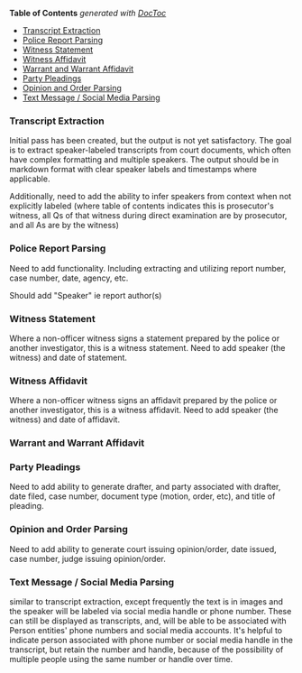 <!-- START doctoc generated TOC please keep comment here to allow auto update -->
<!-- DON'T EDIT THIS SECTION, INSTEAD RE-RUN doctoc TO UPDATE -->
**Table of Contents**  *generated with [DocToc](https://github.com/thlorenz/doctoc)*

- [Transcript Extraction](#transcript-extraction)
- [Police Report Parsing](#police-report-parsing)
- [Witness Statement](#witness-statement)
- [Witness Affidavit](#witness-affidavit)
- [Warrant and Warrant Affidavit](#warrant-and-warrant-affidavit)
- [Party Pleadings](#party-pleadings)
- [Opinion and Order Parsing](#opinion-and-order-parsing)
- [Text Message / Social Media Parsing](#text-message--social-media-parsing)

<!-- END doctoc generated TOC please keep comment here to allow auto update -->

### Transcript Extraction

Initial pass has been created, but the output is not yet satisfactory. The goal is to extract speaker-labeled transcripts from court documents, which often have complex formatting and multiple speakers. The output should be in markdown format with clear speaker labels and timestamps where applicable.

Additionally, need to add the ability to infer speakers from context when not explicitly labeled (where table of contents indicates this is prosecutor's witness, all Qs of that witness during direct examination are by prosecutor, and all As are by the witness)

### Police Report Parsing

Need to add functionality. Including extracting and utilizing report number, case number, date, agency, etc.

Should add "Speaker" ie report author(s)

### Witness Statement

Where a non-officer witness signs a statement prepared by the police or another investigator, this is a witness statement. Need to add speaker (the witness) and date of statement.

### Witness Affidavit

Where a non-officer witness signs an affidavit prepared by the police or another investigator, this is a witness affidavit. Need to add speaker (the witness) and date of affidavit.

### Warrant and Warrant Affidavit

### Party Pleadings

Need to add ability to generate drafter, and party associated with drafter, date filed, case number, document type (motion, order, etc), and title of pleading.

### Opinion and Order Parsing

Need to add ability to generate court issuing opinion/order, date issued, case number, judge issuing opinion/order.

### Text Message / Social Media Parsing

similar to transcript extraction, except frequently the text is in images and the speaker will be labeled via social media handle or phone number. These can still be displayed as transcripts, and, will be able to be associated with Person entities' phone numbers and social media accounts. It's helpful to indicate person associated with phone number or social media handle in the transcript, but retain the number and handle, because of the possibility of multiple people using the same number or handle over time.
